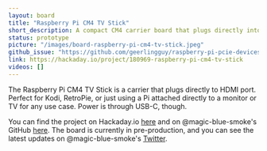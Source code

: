 ```yaml
---
layout: board
title: "Raspberry Pi CM4 TV Stick"
short_description: A compact CM4 carrier board that plugs directly into HDMI.
status: prototype
picture: "/images/board-raspberry-pi-cm4-tv-stick.jpeg"
github_issue: "https://github.com/geerlingguy/raspberry-pi-pcie-devices/issues/181"
link: https://hackaday.io/project/180969-raspberry-pi-cm4-tv-stick
videos: []
---
```

The Raspberry Pi CM4 TV Stick is a carrier that plugs directly to HDMI port. Perfect for Kodi, RetroPie, or just using a Pi attached directly to a monitor or TV for any use case. Power is through USB-C, though.

You can find the project on Hackaday.io [here](https://hackaday.io/project/180969-raspberry-pi-cm4-tv-stick) and on @magic-blue-smoke's GitHub [here](https://github.com/magic-blue-smoke/Raspberry-Pi-CM4-TV-Stick). The board is currently in pre-production, and you can see the latest updates on @magic-blue-smoke's [Twitter](https://twitter.com/magic__smoke).
